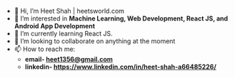 - 👋 Hi, I’m Heet Shah | heetsworld.com
- 👀 I’m interested in **Machine Learning, Web Development, React JS, and Android App Development**
- 🌱 I’m currently learning React JS.
- 💞️ I’m looking to collaborate on anything at the moment
- 📫 How to reach me: 
  -  **email- heet1356@gmail.com**
  -  **linkedin- https://www.linkedin.com/in/heet-shah-a66485226/**
  

<!---
hxxtsxxh/hxxtsxxh is a ✨ special ✨ repository because its `README.md` (this file) appears on your GitHub profile.
You can click the Preview link to take a look at your changes.
--->
